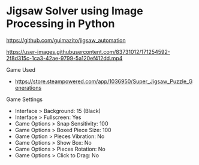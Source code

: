 <h1>Jigsaw Solver using Image Processing in Python</h1>

<a href="https://github.com/guimazito/jigsaw_automation">https://github.com/guimazito/jigsaw_automation</a><br/>

https://user-images.githubusercontent.com/83731012/171254592-2f8d315c-1ca3-42ae-9799-5a120ef412dd.mp4

Game Used
- <a href="https://store.steampowered.com/app/1036950/Super_Jigsaw_Puzzle_Generations/">https://store.steampowered.com/app/1036950/Super_Jigsaw_Puzzle_Generations</a><br/>

Game Settings
- Interface > Background: 15 (Black)
- Interface > Fullscreen: Yes
- Game Options > Snap Sensitivity: 100
- Game Options > Boxed Piece Size: 100
- Game Option > Pieces Vibration: No
- Game Options > Show Box: No
- Game Options > Pieces Rotation: No
- Game Options > Click to Drag: No

